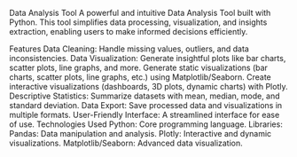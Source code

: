 Data Analysis Tool
A powerful and intuitive Data Analysis Tool built with Python. This tool simplifies data processing, visualization, and insights extraction, enabling users to make informed decisions efficiently.

Features
Data Cleaning: Handle missing values, outliers, and data inconsistencies.
Data Visualization: Generate insightful plots like bar charts, scatter plots, line graphs, and more.
Generate static visualizations (bar charts, scatter plots, line graphs, etc.) using Matplotlib/Seaborn.
Create interactive visualizations (dashboards, 3D plots, dynamic charts) with Plotly.
Descriptive Statistics: Summarize datasets with mean, median, mode, and standard deviation.
Data Export: Save processed data and visualizations in multiple formats.
User-Friendly Interface: A streamlined interface for ease of use.
Technologies Used
Python: Core programming language.
Libraries:
Pandas: Data manipulation and analysis.
Plotly: Interactive and dynamic visualizations.
Matplotlib/Seaborn: Advanced data visualization.
